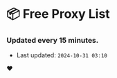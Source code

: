 # :package: Free Proxy List
### Updated every 15 minutes.

- Last updated: `2024-10-31 03:10`

:heart:
